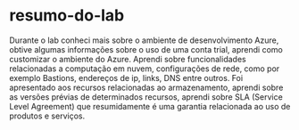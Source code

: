 # resumo-do-lab

Durante o lab conheci mais sobre o ambiente de desenvolvimento Azure, obtive algumas informações sobre o uso de uma conta trial, aprendi como customizar o ambiente do Azure. Aprendi sobre funcionalidades relacionadas a computação em nuvem, configurações de rede, como por exemplo Bastions, endereços de ip, links, DNS entre outros. Foi apresentado aos recursos relacionadas ao armazenamento, aprendi sobre as versões prévias de determinados recursos, aprendi sobre SLA (Service Level Agreement) que resumidamente é uma garantia relacionada ao uso de produtos e serviços.
